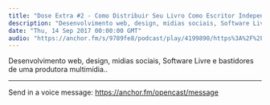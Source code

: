 ```yaml
---
title: "Dose Extra #2 - Como Distribuir Seu Livro Como Escritor Independente"
description: "Desenvolvimento web, design, midias sociais, Software Livre e bastidores de uma produtora multimídia..  ---   Send in a voice message: https://anchor...."
date: "Thu, 14 Sep 2017 00:00:00 GMT"
audio: "https://anchor.fm/s/9789fe8/podcast/play/4199890/https%3A%2F%2Fd3ctxlq1ktw2nl.cloudfront.net%2Fstaging%2F2019-7-13%2F20822411-44100-2-1ba34185d4801.mp3"
---
```


Desenvolvimento web, design, midias sociais, Software Livre e bastidores de uma produtora multimídia..

--- 

Send in a voice message: https://anchor.fm/opencast/message